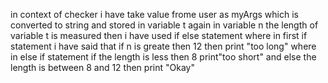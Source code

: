 in context of checker  i have take value frome user as myArgs which is converted to string and stored in variable t
again in variable n the length of variable t is measured then i have used if else statement
where in first if statement i have said that if n is greate then 12 then print "too long" where in else if statement if the length is less then 8 print"too short"
and else the length is between 8 and 12 then print "Okay"
